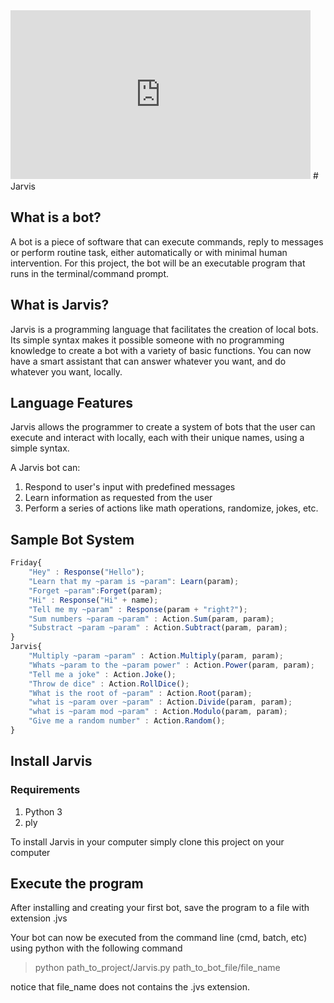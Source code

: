 
<iframe data-blogger-escaped-allowfullscreen="" src="https://www.youtube.com/embed/zV5GBg2qbNE" width="480" height="270" frameborder="0"></iframe>
# Jarvis

## What is a bot?

A bot is a piece of software that can execute commands, reply to messages or perform routine task, either automatically or with minimal human intervention. For this project, the bot will be an executable program that runs in the terminal/command prompt. 

## What is Jarvis?

Jarvis is a programming language that facilitates the creation of local bots. Its simple syntax makes it possible someone with no programming knowledge to create a bot with a variety of basic functions. You can now have a smart assistant that can answer whatever you want, and do whatever you want, locally.

## Language Features

Jarvis allows the programmer to create a system of bots that the user can execute and interact with locally, each with their unique names, using a simple syntax. 

A Jarvis bot can:

1. Respond to user's input with predefined messages
2. Learn information as requested from the user
3. Perform a series of actions like math operations, randomize, jokes, etc.

## Sample Bot System

```javascript
Friday{
    "Hey" : Response("Hello");
    "Learn that my ~param is ~param": Learn(param);
    "Forget ~param":Forget(param);
    "Hi" : Response("Hi" + name);
    "Tell me my ~param" : Response(param + "right?");
    "Sum numbers ~param ~param" : Action.Sum(param, param);
    "Substract ~param ~param" : Action.Subtract(param, param);
}
Jarvis{
    "Multiply ~param ~param" : Action.Multiply(param, param);
    "Whats ~param to the ~param power" : Action.Power(param, param);
    "Tell me a joke" : Action.Joke();
    "Throw de dice" : Action.RollDice();
    "What is the root of ~param" : Action.Root(param);
    "what is ~param over ~param" : Action.Divide(param, param);
    "what is ~param mod ~param" : Action.Modulo(param, param);
    "Give me a random number" : Action.Random();
}
```

## Install Jarvis

### Requirements

1. Python 3
2. ply

To install Jarvis in your computer simply clone this project on your computer

## Execute the program

After installing and creating your first bot, save the program to a file with extension .jvs

Your bot can now be executed from the command line (cmd, batch, etc) using python with the following command

> python path_to_project/Jarvis.py path_to_bot_file/file_name

notice that file_name does not contains the .jvs extension.
